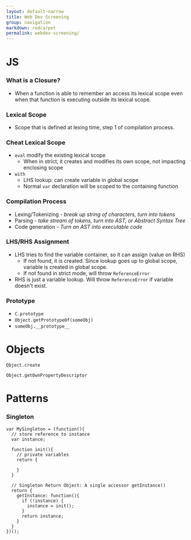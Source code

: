 ```yaml
---
layout: default-narrow
title: Web Dev Screening
group: navigation
markdown: redcarpet
permalink: webdev-screening/
---
```


# JS

### What is a Closure?
* When a function is able to remember an access its lexical scope even when that function is executing outside its lexical scope.

### Lexical Scope
* Scope that is defined at lexing time, step 1 of compilation process.

### Cheat Lexical Scope
* `eval` modify the existing lexical scope
  * When in strict, it creates and modifies its own scope, not impacting enclosing scope
* `with`
  * LHS lookup: can create variable in global scope
  * Normal `var` declaration will be scoped to the containing function

### Compilation Process
* Lexing/Tokenizing - *break up string of characters, turn into tokens*
* Parsing - *take stream of tokens, turn into AST, or Abstract Syntax Tree*
* Code generation - *Turn an AST into executable code*

### LHS/RHS Assignment
* LHS tries to find the variable container, so it can assign (value on RHS)
  * If not found, it is created. Since lookup goes up to global scope, variable is created in global scope.
  * If not found in strict mode, will throw `ReferenceError`
* RHS is just a variable lookup. Will throw `ReferenceError` if variable doesn't exist.

### Prototype
* `C.prototype`
* `Object.getPrototypeOf(someObj)`
* `someObj.__prototype__`

# Objects
`Object.create`

`Object.getOwnPropertyDescriptor`

# Patterns

### Singleton

    var MySingleton = (function(){
      // store reference to instance
      var instance;
      
      function init(){
        // private variables
        return {

        }
      }

      // Singleton Return Object: A single accessor getInstance()
      return {
        getInstance: function(){
          if (!instance) {
            instance = init();
          }
          return instance;
        }
      }
    })();





